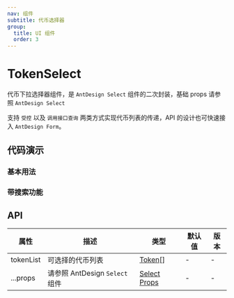 ```yaml
---
nav: 组件
subtitle: 代币选择器
group:
  title: UI 组件
  order: 3
---
```


# TokenSelect

代币下拉选择器组件，是 `AntDesign Select` 组件的二次封装，基础 props 请参照 `AntDesign Select`

支持 `受控` 以及 `调用接口查询` 两类方式实现代币列表的传递，API 的设计也可快速接入 `AntDesign Form`。

## 代码演示

### 基本用法

<code src="./demos/basic.tsx"></code>

### 带搜索功能

<code src="./demos/withSearch.tsx"></code>

## API

| 属性 | 描述 | 类型 | 默认值 | 版本 |
| --- | --- | --- | --- | --- |
| tokenList | 可选择的代币列表 | [Token](/components/types-cn#Token)[] | - | - |
| ...props | 请参照 AntDesign `Select` 组件 | [Select Props](https://ant-design.antgroup.com/components/select-cn#select-props) | - | - |
